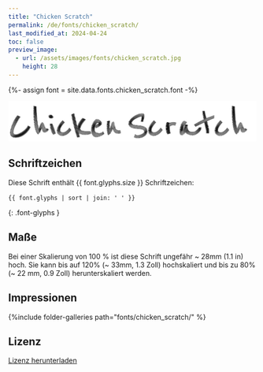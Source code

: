 ```yaml
---
title: "Chicken Scratch"
permalink: /de/fonts/chicken_scratch/
last_modified_at: 2024-04-24
toc: false
preview_image:
  - url: /assets/images/fonts/chicken_scratch.jpg
    height: 28
---
```

{%- assign font = site.data.fonts.chicken_scratch.font -%}

![chicken_scratch](/assets/images/fonts/chicken_scratch.jpg)


## Schriftzeichen

Diese Schrift enthält  {{ font.glyphs.size }} Schriftzeichen:

```
{{ font.glyphs | sort | join: ' ' }}
```
{: .font-glyphs }

## Maße

Bei einer Skalierung von 100 % ist diese Schrift ungefähr ~ 28mm (1.1 in) hoch. 
Sie kann bis auf 120% (~ 33mm, 1.3 Zoll) hochskaliert und bis zu 80% (~ 22 mm, 0.9 Zoll) herunterskaliert werden.


## Impressionen

{%include folder-galleries path="fonts/chicken_scratch/" %}


## Lizenz

[Lizenz herunterladen](https://github.com/inkstitch/inkstitch/tree/main/fonts/violin_serif/LICENSE)
